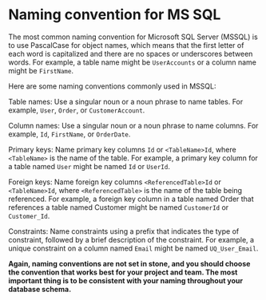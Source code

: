 # Naming convention for MS SQL

The most common naming convention for Microsoft SQL Server (MSSQL) is to use
PascalCase for object names, which means that the first letter of each word is
capitalized and there are no spaces or underscores between words. For example, a
table name might be `UserAccounts` or a column name might be `FirstName`.

Here are some naming conventions commonly used in MSSQL:

Table names: Use a singular noun or a noun phrase to name tables. For example,
`User`, `Order`, or `CustomerAccount`.

Column names: Use a singular noun or a noun phrase to name columns. For example,
`Id`, `FirstName`, or `OrderDate`.

Primary keys: Name primary key columns `Id` or `<TableName>Id`, where
`<TableName>` is the name of the table. For example, a primary key column for a
table named `User` might be named `Id` or `UserId`.

Foreign keys: Name foreign key columns `<ReferencedTable>Id` or `<TableName>Id`,
where `<ReferencedTable>` is the name of the table being referenced. For
example, a foreign key column in a table named Order that references a table
named Customer might be named `CustomerId` or `Customer_Id`.

Constraints: Name constraints using a prefix that indicates the type of
constraint, followed by a brief description of the constraint. For example, a
unique constraint on a column named `Email` might be named `UQ_User_Email`.

**Again, naming conventions are not set in stone, and you should choose the
convention that works best for your project and team. The most important thing
is to be consistent with your naming throughout your database schema.**
